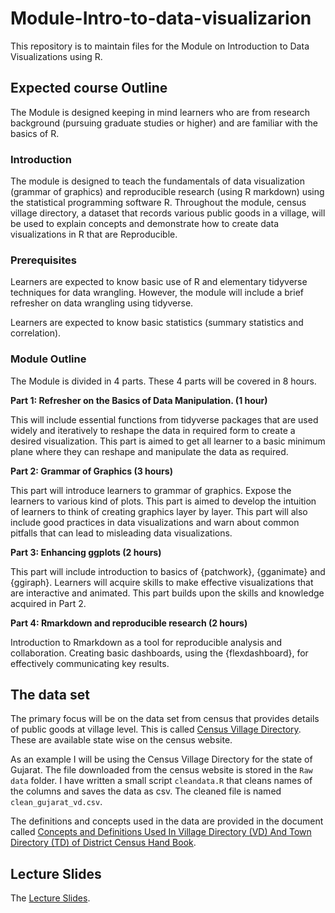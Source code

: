 # Module-Intro-to-data-visualizarion

This repository is to maintain files for the Module on Introduction to Data Visualizations using R.

## Expected course Outline

The Module is designed keeping in mind learners who are from research background (pursuing graduate studies or higher) and are familiar with the basics of R.

### Introduction

The module is designed to teach the fundamentals of data visualization (grammar of graphics) and reproducible research (using R markdown) using the statistical programming software R. Throughout the module, census village directory, a dataset that records various public goods in a village, will be used to explain concepts and demonstrate how to create data visualizations in R that are Reproducible.

### Prerequisites

Learners are expected to know basic use of R and elementary tidyverse techniques for data wrangling. However, the module will include a brief refresher on data wrangling using tidyverse.

Learners are expected to know basic statistics (summary statistics and correlation).


### Module Outline


The Module is divided in 4 parts. These 4 parts will be covered in 8 hours.

 __Part 1: Refresher on the Basics of Data Manipulation. (1 hour)__

This will include essential functions from tidyverse packages that are used widely and iteratively to reshape the data in required form to create a desired visualization. This part is aimed to get all learner to a basic minimum plane where they can reshape and manipulate the data as required.
	
 __Part 2: Grammar of Graphics (3 hours)__

This part will introduce learners to grammar of graphics. Expose the learners to various kind of plots. This part is aimed to develop the intuition of learners to think of creating graphics layer by layer. This part will also include good practices in data visualizations and warn about common pitfalls that can lead to misleading data visualizations.
  
  
  __Part 3: Enhancing ggplots (2 hours)__

This part will include introduction to basics of {patchwork}, {gganimate} and {ggiraph}. Learners will acquire skills to make effective visualizations that are interactive and animated. This part builds upon the skills and knowledge acquired in Part 2.
  
  
  __Part 4: Rmarkdown and reproducible research (2 hours)__

Introduction to Rmarkdown as a tool for reproducible analysis and collaboration. Creating basic dashboards, using the {flexdashboard}, for effectively communicating key results.  


## The data set

The primary focus will be on the data set from census that provides details of public goods at village level. This is called [Census Village Directory](https://censusindia.gov.in/2011census/dchb/DCHB.html). These are available state wise on the census website.

As an example I will be using the Census Village Directory for the state of Gujarat. The file downloaded from the census website is stored in the `Raw data` folder. I have written a small script `cleandata.R` that cleans names of the columns and saves the data as csv. The cleaned file is named `clean_gujarat_vd.csv`.

The definitions and concepts used in the data are provided in the document called [Concepts and Definitions Used In Village Directory (VD) And Town Directory (TD) of District Census Hand Book](https://censusindia.gov.in/2011census/dchb/DCHB%202011-Concepts%20&%20Definitions%20Village%20and%20Town%20Directory.pdf).


## Lecture Slides

The [Lecture Slides](/Slides_Introduction_to_Data_Visualization.html).
